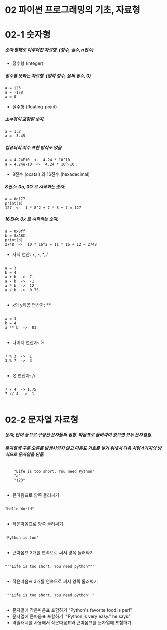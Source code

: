 02 파이썬 프로그래밍의 기초, 자료형
=================================

02-1 숫자형
===========
##### 숫자 형태로 이루어진 자료형. (정수, 실수, n진수)
* 정수형 (integer)
##### 정수를 뜻하는 자료형. (양의 정수, 음의 정수, 0)
    a = 123
    a = -178
    a = 0
* 실수형 (floating-pojnt)
##### 소수점이 포함된 숫자.
    a = 1.2
    a = -3.45
##### 컴퓨터식 지수 표현 방식도 있음.
    a = 4.24E10  <-  4.24 * 10^10
    a = 4.24e-10  <-  4.24 * 10^-10
* 8진수 (ocatal) 와 16진수 (hexadecimal)
##### 8진수: 0o, 0O 로 시작하는 숫자.
    a = 0o177
    print(a)
    127  <-  1 * 8^2 + 7 * 8 + 7 = 127
##### 16진수: 0x 로 시작하는 숫자.
    a = 0x8ff
    b = 0xABC
    print(b)
    2748  <-  10 * 16^2 + 11 * 16 + 12 = 2748
* 사칙 연산: +, -, *, /
<pre>
<code>
a = 3
b = 4
a + b  ->  7
a - b  ->  -1
a * b  ->  12
a / b  ->  0.75
</code>
</pre>
* x의 y제곱 연산자: **
<pre>
<code>
a = 3
b = 4
a ** b  ->  81
</code>
</pre>
* 나머지 연산자: %
<pre>
<code>
7 % 3  ->  1
3 % 7  ->  3
</code>
</pre>
* 몫 연산자: //
<pre>
<code>
7 / 4  -> 1.75
7 // 4  ->  1
</code>
</pre>

02-2 문자열 자료형
==================
##### 문자, 단어 등으로 구성된 문자들의 집합. 따옴표로 둘러싸여 있으면 모두 문자열임.
##### 문자열에 구문 오류를 발생시키지 않고 따옴표 기호를 넣기 위해서 다음 처럼 4가지의 방식으로 문자열을 만듦.
<pre>
<code>
    "Life is too short, You need Python"
    "a"
    "123"
</code>
</pre>
* 큰따옴표로 양쪽 둘러싸기
<pre>
<code>      
"Hello World"
</code>
</pre>
* 작은따옴표로 양쪽 둘러싸기
<pre>
<code>
'Python is fun'
</code>
</pre>
* 큰따옴표 3개를 연속으로 써서 양쪽 둘러싸기
<pre>
<code>
"""Life is too short, You need python"""
</code>
</pre>
* 작은따옴표 3개를 연속으로 써서 양쪽 둘러싸기
<pre>
<code>
'''Life is too short, You need python'''
</code>
</pre>

* 문자열에 작은따옴표 포함하기
    "Python's favorite food is perl"
* 문자열에 큰따옴표 포함하기
    '"Python is very easy." he says.'
* 역슬래시를 사용해서 작은따옴표와 큰따옴표를 문자열에 포함하기
